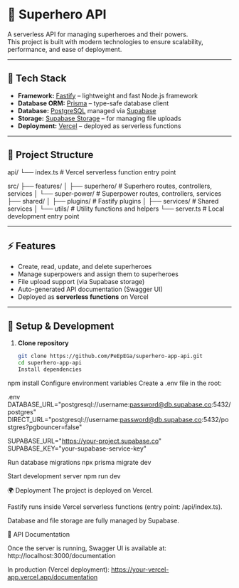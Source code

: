 # 🦸 Superhero API

A serverless API for managing superheroes and their powers.  
This project is built with modern technologies to ensure scalability, performance, and ease of deployment.

---

## 🚀 Tech Stack

- **Framework:** [Fastify](https://fastify.dev/) – lightweight and fast Node.js framework
- **Database ORM:** [Prisma](https://www.prisma.io/) – type-safe database client
- **Database:** [PostgreSQL](https://www.postgresql.org/) managed via [Supabase](https://supabase.com/)
- **Storage:** [Supabase Storage](https://supabase.com/storage) – for managing file uploads
- **Deployment:** [Vercel](https://vercel.com/) – deployed as serverless functions

---

## 📂 Project Structure

api/
└── index.ts # Vercel serverless function entry point

src/
├── features/
│ ├── superhero/ # Superhero routes, controllers, services
│ └── super-power/ # Superpower routes, controllers, services
├── shared/
│ ├── plugins/ # Fastify plugins
│ ├── services/ # Shared services
│ └── utils/ # Utility functions and helpers
└── server.ts # Local development entry point

---

## ⚡️ Features

- Create, read, update, and delete superheroes
- Manage superpowers and assign them to superheroes
- File upload support (via Supabase storage)
- Auto-generated API documentation (Swagger UI)
- Deployed as **serverless functions** on Vercel

---

## 🔧 Setup & Development

1. **Clone repository**
   ```bash
   git clone https://github.com/PeEpEGa/superhero-app-api.git
   cd superhero-app-api
   Install dependencies
   ```

npm install
Configure environment variables
Create a .env file in the root:

.env
DATABASE_URL="postgresql://username:password@db.supabase.co:5432/postgres"
DIRECT_URL="postgresql://username:password@db.supabase.co:5432/postgres?pgbouncer=false"

SUPABASE_URL="https://your-project.supabase.co"
SUPABASE_KEY="your-supabase-service-key"

Run database migrations
npx prisma migrate dev

Start development server
npm run dev

🌍 Deployment
The project is deployed on Vercel.

Fastify runs inside Vercel serverless functions (entry point: /api/index.ts).

Database and file storage are fully managed by Supabase.

📖 API Documentation

Once the server is running, Swagger UI is available at:
http://localhost:3000/documentation

In production (Vercel deployment):
https://your-vercel-app.vercel.app/documentation
